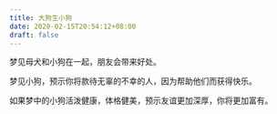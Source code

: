 ```yaml
---
title: 大狗生小狗
date: 2020-02-15T20:54:12+08:00
draft: false
---
```


梦见母犬和小狗在一起，朋友会带来好处。

梦见小狗，预示你将款待无辜的不幸的人，因为帮助他们而获得快乐。

如果梦中的小狗活泼健康，体格健美，预示友谊更加深厚，你将更加富有。

